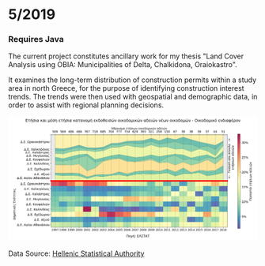 # 5/2019

### Requires Java

The current project constitutes ancillary work for my thesis "Land Cover Analysis using OBIA: Municipalities of Delta, Chalkidona, Oraiokastro".

It examines the long-term distribution of construction permits within a study area in north Greece, for the purpose of identifying construction interest trends. The trends were then used with geospatial and demographic data, in order to assist with regional planning decisions.  

![image](https://raw.githubusercontent.com/JosefDoun/Construction_Activity/master/%CE%9F%CE%B9%CE%BA%CE%BF%CE%B4%CE%BF%CE%BC%CE%B9%CE%BA%CE%AE_%CE%B4%CF%81%CE%B1%CF%83%CF%84%CE%B7%CF%81%CE%B9%CF%8C%CF%84%CE%B7%CF%84%CE%B1.png)

Data Source: [Hellenic Statistical Authority](https://www.statistics.gr/)

